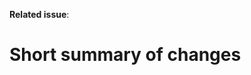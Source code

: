 <!--
Thank you for proposing changes to our style guide!
Please use the template below to construct the pull request.
-->
<!--
Remember :
  - this is a style guide
  - this repository is the consensus opinion of the EGI Operations team;
    it's ok to disagree, we welcome other styles, but reserve the right to
    stick by ours.
  - This repository contains little code and more documentation.
    As such, issues are sometimes a matter of opinion.
    Please bear this mind when opening an issue, and if possible, describe
    your issue as a proposal rather than an imperative.
-->

<!--
it is good practice to first discuss a change before sending a pull request.
Please provide a reference issue number here, or go back and open a new
issue
-->
**Related issue**:

# Short summary of changes

<!--
How does this pull request improve our work ?
This section should be no more than a few lines.
If your pull request is the result of several commits, you could use their
summaries here.
-->
